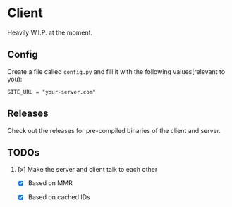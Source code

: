 # Client

Heavily W.I.P. at the moment.


## Config

Create a file called `config.py` and fill it with the following values(relevant to you):

```
SITE_URL = "your-server.com"

```

## Releases
Check out the releases for pre-compiled binaries of the client and server.

## TODOs

1. [x] Make the server and client talk to each other
    * [x] Based on MMR
    * [x] Based on cached IDs


